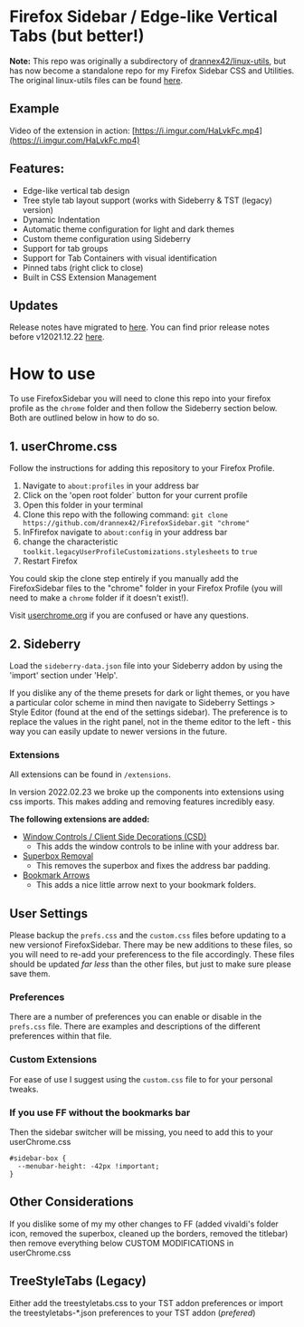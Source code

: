 # Firefox Sidebar / Edge-like Vertical Tabs (but better!)

**Note:** This repo was originally a subdirectory of [drannex42/linux-utils](https://github.com/drannex42//linux-utils/), but has now become a standalone repo for my Firefox Sidebar CSS and Utilities. The original linux-utils files can be found [here](https://github.com/drannex42/utils). 

## Example
Video of the extension in action: [https://i.imgur.com/HaLvkFc.mp4](https://i.imgur.com/HaLvkFc.mp4)

## Features: 
  - Edge-like vertical tab design 
  - Tree style tab layout support (works with Sideberry & TST (legacy) version) 
  - Dynamic Indentation
  - Automatic theme configuration for light and dark themes 
  - Custom theme configuration using Sideberry 
  - Support for tab groups 
  - Support for Tab Containers with visual identification
  - Pinned tabs (right click to close) 
  - Built in CSS Extension Management

## Updates

Release notes have migrated to [here](https://github.com/drannex42/FirefoxSidebar/releases). You can find prior release notes before v12021.12.22 [here](https://github.com/drannex42/FirefoxSidebar/releases/tag/v12021.12.22). 

# How to use

To use FirefoxSidebar you will need to clone this repo into your firefox profile as the `chrome` folder and then follow the Sideberry section below. Both are outlined below in how to do so. 

## 1. userChrome.css 

Follow the instructions for adding this repository to your Firefox Profile.

1. Navigate to `about:profiles` in your address bar
2. Click on the 'open root folder` button for your current profile 
3. Open this folder in your terminal
4. Clone this repo with the following command: `git clone https://github.com/drannex42/FirefoxSidebar.git "chrome"`
5. InFfirefox navigate to `about:config` in your address bar
6. change the characteristic `toolkit.legacyUserProfileCustomizations.stylesheets` to `true` 
7. Restart Firefox

You could skip the clone step entirely if you manually add the FirefoxSidebar files to the "chrome" folder in your Firefox Profile (you will need to make a `chrome` folder if it doesn't exist!). 

Visit [userchrome.org](https://www.userchrome.org/how-create-userchrome-css.html) if you are confused or have any questions. 

## 2. Sideberry

Load the `sideberry-data.json` file into your Sideberry addon by using the 'import' section under 'Help'. 

If you dislike any of the theme presets for dark or light themes, or you have a particular color scheme in mind then navigate to Sideberry Settings > Style Editor (found at the end of the settings sidebar). The preference is to replace the values in the right panel, not in the theme editor to the left - this way you can easily update to newer versions in the future.  

### Extensions

All extensions can be found in `/extensions`. 

In version 2022.02.23 we broke up the components into extensions using css imports. This makes adding and removing features incredibly easy. 

**The following extensions are added:**

- [Window Controls / Client Side Decorations (CSD)](/extensions/window_controls.css) 
  - This adds the window controls to be inline with your address bar.
- [Superbox Removal](/extensions/superbox_removal.css) 
  - This removes the superbox and fixes the address bar padding.
- [Bookmark Arrows](/extensions/bookmark_arrow.css) 
  - This adds a nice little arrow next to your bookmark folders.

## User Settings

Please backup the `prefs.css` and the `custom.css` files before updating to a new versionof FirefoxSidebar. There may be new additions to these files, so you will need to re-add your preferencess to the file accordingly. These files should be updated *far less* than the other files, but just to make sure please save them. 

### Preferences

There are a number of preferences you can enable or disable in the `prefs.css` file. There are examples and descriptions of the different preferences within that file.

### Custom Extensions

For ease of use I suggest using the `custom.css` file to for your personal tweaks. 

### If you use FF without the bookmarks bar

Then the sidebar switcher will be missing, you need to add this to your userChrome.css

```
#sidebar-box {
  --menubar-height: -42px !important;
}
```

## Other Considerations

If you dislike some of my my other changes to FF (added vivaldi's folder icon, removed the superbox, cleaned up the borders, removed the titlebar) then remove everything below CUSTOM MODIFICATIONS in userChrome.css


## TreeStyleTabs (Legacy)

Either add the treestyletabs.css to your TST addon preferences or import the treestyletabs-\*.json preferences to your TST addon (_prefered_)
